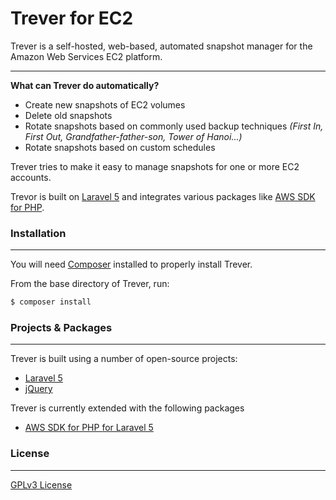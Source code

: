 # Trever for EC2

Trever is a self-hosted, web-based, automated snapshot manager for the Amazon Web Services EC2 platform.

---
**What can Trever do automatically?**

- Create new snapshots of EC2 volumes
- Delete old snapshots
- Rotate snapshots based on commonly used backup techniques *(First In, First Out, Grandfather-father-son, Tower of Hanoi...)*
- Rotate snapshots based on custom schedules

Trever tries to make it easy to manage snapshots for one or more EC2 accounts. 

Trevor is built on [Laravel 5](https://github.com/laravel/laravel) and integrates various packages like [AWS SDK for PHP](https://github.com/aws/aws-sdk-php-laravel).

### Installation
----
You will need [Composer](https://getcomposer.org/) installed to properly install Trever.

From the base directory of Trever, run:
```sh
$ composer install
```
### 

### Projects & Packages
----
Trever is built using a number of open-source projects:

* [Laravel 5](https://github.com/laravel/laravel)
* [jQuery](https://jquery.com)

Trever is currently extended with the following packages

* [AWS SDK for PHP for Laravel 5](https://github.com/aws/aws-sdk-php-laravel)

### License
----

[GPLv3 License](http://www.gnu.org/licenses/gpl-3.0.html)
